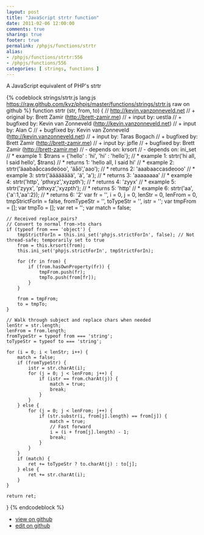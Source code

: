 ```yaml
---
layout: post
title: "JavaScript strtr function"
date: 2011-02-06 12:00:00
comments: true
sharing: true
footer: true
permalink: /phpjs/functions/strtr
alias:
- /phpjs/functions/strtr:556
- /phpjs/functions/556
categories: [ strings, functions ]
---
```

A JavaScript equivalent of PHP's strtr
<!-- more -->
{% codeblock strings/strtr.js lang:js https://raw.github.com/kvz/phpjs/master/functions/strings/strtr.js raw on github %}
function strtr (str, from, to) {
    // http://kevin.vanzonneveld.net
    // +   original by: Brett Zamir (http://brett-zamir.me)
    // +      input by: uestla
    // +   bugfixed by: Kevin van Zonneveld (http://kevin.vanzonneveld.net)
    // +      input by: Alan C
    // +   bugfixed by: Kevin van Zonneveld (http://kevin.vanzonneveld.net)
    // +      input by: Taras Bogach
    // +   bugfixed by: Brett Zamir (http://brett-zamir.me)
    // +      input by: jpfle
    // +   bugfixed by: Brett Zamir (http://brett-zamir.me)
    // -   depends on: krsort
    // -   depends on: ini_set
    // *     example 1: $trans = {'hello' : 'hi', 'hi' : 'hello'};
    // *     example 1: strtr('hi all, I said hello', $trans)
    // *     returns 1: 'hello all, I said hi'
    // *     example 2: strtr('äaabaåccasdeöoo', 'äåö','aao');
    // *     returns 2: 'aaabaaccasdeooo'
    // *     example 3: strtr('ääääääää', 'ä', 'a');
    // *     returns 3: 'aaaaaaaa'
    // *     example 4: strtr('http', 'pthxyz','xyzpth');
    // *     returns 4: 'zyyx'
    // *     example 5: strtr('zyyx', 'pthxyz','xyzpth');
    // *     returns 5: 'http'
    // *     example 6: strtr('aa', {'a':1,'aa':2});
    // *     returns 6: '2'
    var fr = '',
        i = 0,
        j = 0,
        lenStr = 0,
        lenFrom = 0,
        tmpStrictForIn = false,
        fromTypeStr = '',
        toTypeStr = '',
        istr = '';
    var tmpFrom = [];
    var tmpTo = [];
    var ret = '';
    var match = false;

    // Received replace_pairs?
    // Convert to normal from->to chars
    if (typeof from === 'object') {
        tmpStrictForIn = this.ini_set('phpjs.strictForIn', false); // Not thread-safe; temporarily set to true
        from = this.krsort(from);
        this.ini_set('phpjs.strictForIn', tmpStrictForIn);

        for (fr in from) {
            if (from.hasOwnProperty(fr)) {
                tmpFrom.push(fr);
                tmpTo.push(from[fr]);
            }
        }

        from = tmpFrom;
        to = tmpTo;
    }

    // Walk through subject and replace chars when needed
    lenStr = str.length;
    lenFrom = from.length;
    fromTypeStr = typeof from === 'string';
    toTypeStr = typeof to === 'string';

    for (i = 0; i < lenStr; i++) {
        match = false;
        if (fromTypeStr) {
            istr = str.charAt(i);
            for (j = 0; j < lenFrom; j++) {
                if (istr == from.charAt(j)) {
                    match = true;
                    break;
                }
            }
        } else {
            for (j = 0; j < lenFrom; j++) {
                if (str.substr(i, from[j].length) == from[j]) {
                    match = true;
                    // Fast forward
                    i = (i + from[j].length) - 1;
                    break;
                }
            }
        }
        if (match) {
            ret += toTypeStr ? to.charAt(j) : to[j];
        } else {
            ret += str.charAt(i);
        }
    }

    return ret;
}
{% endcodeblock %}
<ul>
 <li><a href="https://github.com/kvz/phpjs/blob/master/functions/strings/strtr.js">view on github</a></li>
 <li><a href="https://github.com/kvz/phpjs/edit/master/functions/strings/strtr.js">edit on github</a></li>
</ul>
